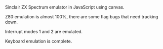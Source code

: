 Sinclair ZX Spectrum emulator in JavaScript using canvas.

Z80 emulation is almost 100%, there are some flag bugs that need tracking down.

Interrupt modes 1 and 2 are emulated.

Keyboard emulation is complete.

